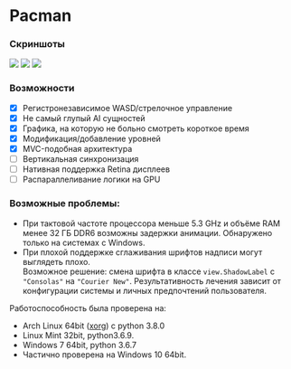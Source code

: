 # Pacman

### Cкриншоты

![](https://user-images.githubusercontent.com/20306702/82498514-ce2f6180-9af8-11ea-8009-124991e94347.png)
![](https://user-images.githubusercontent.com/20306702/82498510-cd96cb00-9af8-11ea-841a-557b91fa9f1f.png)
![](https://user-images.githubusercontent.com/20306702/82498507-cbcd0780-9af8-11ea-9f2b-3abd25920ab3.png)

### Возможности
- [x] Регистронезависимое WASD/стрелочное управление
- [x] Не самый глупый AI сущностей 
- [x] Графика, на которую не больно смотреть короткое время
- [x] Модификация/добавление уровней
- [x] MVC-подобная архитектура
- [ ] Вертикальная синхронизация 
- [ ] Нативная поддержка Retina дисплеев 
- [ ] Распараллеливание логики на GPU

### Возможные проблемы:
- При тактовой частоте процессора меньше 5.3 GHz и объёме RAM менее 32 ГБ DDR6 возможны задержки анимации. Обнаружено только на системах с Windows.
- При плохой поддержке сглаживания шрифтов надписи могут выглядеть плохо.<br />
Возможное решение: смена шрифта в классе ``view.ShadowLabel`` с ``"Consolas"`` на ``"Courier New"``. Результативность лечения зависит от конфигурации системы и личных предпочтений пользователя.

Работоспособность была проверена на: 
- Arch Linux 64bit ([xorg](https://ru.wikipedia.org/wiki/X.Org_Server)) с python 3.8.0
- Linux Mint 32bit, python3.6.9.
- Windows 7 64bit, python 3.6.7
- Частично проверена на Windows 10 64bit.
